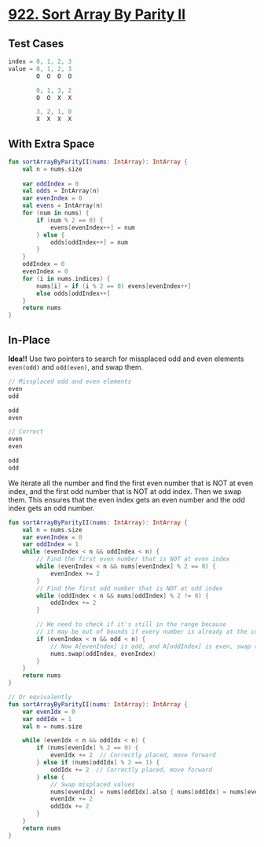 # [922. Sort Array By Parity II](https://leetcode.com/problems/sort-array-by-parity-ii/description/)

## Test Cases
```js
index = 0, 1, 2, 3
value = 0, 1, 2, 3
        O  O  O  O

        0, 1, 3, 2
        O  O  X  X

        3, 2, 1, 0
        X  X  X  X
```

## With Extra Space
```kotlin
fun sortArrayByParityII(nums: IntArray): IntArray {
    val n = nums.size
    
    var oddIndex = 0
    val odds = IntArray(n)
    var evenIndex = 0
    val evens = IntArray(n)
    for (num in nums) {
        if (num % 2 == 0) {
            evens[evenIndex++] = num
        } else {
            odds[oddIndex++] = num
        }
    }
    oddIndex = 0
    evenIndex = 0
    for (i in nums.indices) {
        nums[i] = if (i % 2 == 0) evens[evenIndex++]
        else odds[oddIndex++]
    }
    return nums
}
```

## In-Place
**Idea!!** Use two pointers to search for missplaced odd and even elements `even(odd)` and `odd(even)`, and swap them.

```js
// Missplaced odd and even elements
even
odd

odd
even

// Correct
even
even

odd
odd
```

We iterate all the number and find the first even number that is NOT at even index, and the first odd number that is NOT at odd index. Then we swap them. This ensures that the even index gets an even number and the odd index gets an odd number.

```kotlin
fun sortArrayByParityII(nums: IntArray): IntArray {
    val n = nums.size
    var evenIndex = 0
    var oddIndex = 1
    while (evenIndex < n && oddIndex < n) {
        // Find the first even number that is NOT at even index
        while (evenIndex < n && nums[evenIndex] % 2 == 0) {
            evenIndex += 2
        }
        // Find the first odd number that is NOT at odd index
        while (oddIndex < n && nums[oddIndex] % 2 != 0) {
            oddIndex += 2
        }

        // We need to check if it's still in the range because
        // it may be out of bounds if every number is already at the correct index
        if (evenIndex < n && odd < n) {
            // Now A[evenIndex] is odd, and A[oddIndex] is even, swap them
            nums.swap(oddIndex, evenIndex)
        }
    }
    return nums
}

// Or equivalently
fun sortArrayByParityII(nums: IntArray): IntArray {
    var evenIdx = 0
    var oddIdx = 1
    val n = nums.size

    while (evenIdx < n && oddIdx < n) {
        if (nums[evenIdx] % 2 == 0) {
            evenIdx += 2  // Correctly placed, move forward
        } else if (nums[oddIdx] % 2 == 1) {
            oddIdx += 2  // Correctly placed, move forward
        } else {
            // Swap misplaced values
            nums[evenIdx] = nums[oddIdx].also { nums[oddIdx] = nums[evenIdx] }
            evenIdx += 2
            oddIdx += 2
        }
    }
    return nums
}

```
